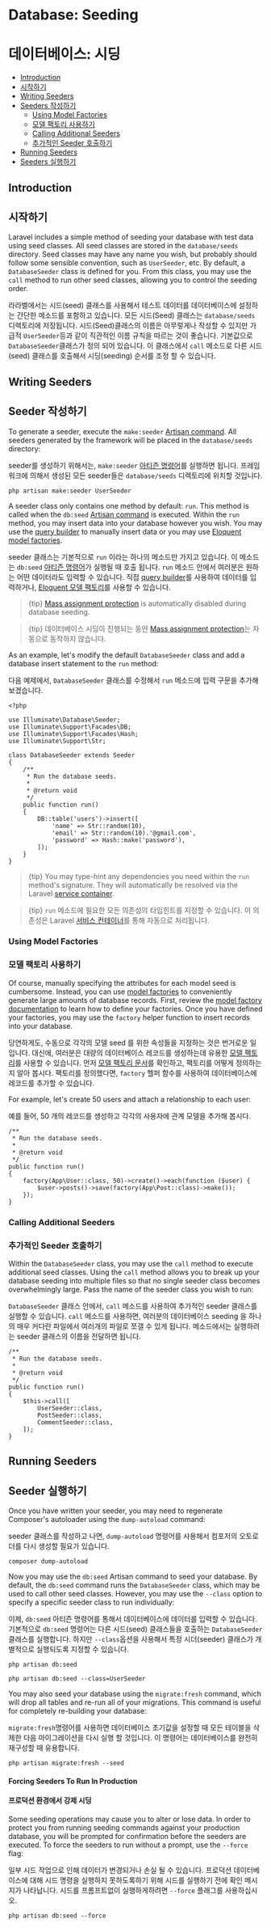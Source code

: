 # Database: Seeding
# 데이터베이스: 시딩

- [Introduction](#introduction)
- [시작하기](#introduction)
- [Writing Seeders](#writing-seeders)
- [Seeders 작성하기](#writing-seeders)
    - [Using Model Factories](#using-model-factories)
    - [모델 팩토리 사용하기](#using-model-factories)
    - [Calling Additional Seeders](#calling-additional-seeders)
    - [추가적인 Seeder 호출하기](#calling-additional-seeders)
- [Running Seeders](#running-seeders)
- [Seeders 실행하기](#running-seeders)

<a name="introduction"></a>
## Introduction
## 시작하기

Laravel includes a simple method of seeding your database with test data using seed classes. All seed classes are stored in the `database/seeds` directory. Seed classes may have any name you wish, but probably should follow some sensible convention, such as `UserSeeder`, etc. By default, a `DatabaseSeeder` class is defined for you. From this class, you may use the `call` method to run other seed classes, allowing you to control the seeding order.

라라벨에서는 시드(seed) 클래스를 사용해서 테스트 데이터를 데이터베이스에 설정하는 간단한 메소드를 포함하고 있습니다. 모든 시드(Seed) 클래스는 `database/seeds` 디렉토리에 저장됩니다. 시드(Seed)클래스의 이름은 아무렇게나 작성할 수 있지만 가급적 `UserSeeder`등과 같이 직관적인 이름 규칙을 따르는 것이 좋습니다. 기본값으로 `DatabaseSeeder`클래스가 정의 되어 있습니다. 이 클래스에서 `call` 메소드로 다른 시드(seed) 클래스를  호출해서 시딩(seeding) 순서를 조정 할 수 있습니다.

<a name="writing-seeders"></a>
## Writing Seeders
## Seeder 작성하기

To generate a seeder, execute the `make:seeder` [Artisan command](/docs/{{version}}/artisan). All seeders generated by the framework will be placed in the `database/seeds` directory:

seeder를 생성하기 위해서는, `make:seeder` [아티즌 명령어](/docs/{{version}}/artisan)를 실행하면 됩니다. 프레임워크에 의해서 생성된 모든 seeder들은 `database/seeds` 디렉토리에 위치할 것입니다.

    php artisan make:seeder UserSeeder

A seeder class only contains one method by default: `run`. This method is called when the `db:seed` [Artisan command](/docs/{{version}}/artisan) is executed. Within the `run` method, you may insert data into your database however you wish. You may use the [query builder](/docs/{{version}}/queries) to manually insert data or you may use [Eloquent model factories](/docs/{{version}}/database-testing#writing-factories).

seeder 클래스는 기본적으로 `run` 이라는 하나의 메소드만 가지고 있습니다. 이 메소드는 `db:seed` [아티즌 명령어](/docs/{{version}}/artisan)가 실행될 때 호출 됩니다. `run` 메소드 안에서 여러분은 원하는 어떤 데이터라도 입력할 수 있습니다. 직접 [query builder](/docs/{{version}}/queries)를 사용하여 데이터를 입력하거나, [Eloquent 모델 팩토리](/docs/{{version}}/database-testing#writing-factories)를 사용할 수 있습니다.

> {tip} [Mass assignment protection](/docs/{{version}}/eloquent#mass-assignment) is automatically disabled during database seeding.

> {tip} 데이터베이스 시딩이 진행되는 동안 [Mass assignment protection](/docs/{{version}}/eloquent#mass-assignment)는 자동으로 동작하지 않습니다.

As an example, let's modify the default `DatabaseSeeder` class and add a database insert statement to the `run` method:

다음 예제에서, `DatabaseSeeder` 클래스를 수정해서 `run` 메소드에 입력 구문을 추가해보겠습니다. 

    <?php

    use Illuminate\Database\Seeder;
    use Illuminate\Support\Facades\DB;
    use Illuminate\Support\Facades\Hash;
    use Illuminate\Support\Str;

    class DatabaseSeeder extends Seeder
    {
        /**
         * Run the database seeds.
         *
         * @return void
         */
        public function run()
        {
            DB::table('users')->insert([
                'name' => Str::random(10),
                'email' => Str::random(10).'@gmail.com',
                'password' => Hash::make('password'),
            ]);
        }
    }

> {tip} You may type-hint any dependencies you need within the `run` method's signature. They will automatically be resolved via the Laravel [service container](/docs/{{version}}/container).

> {tip} `run` 메소드에 필요한 모든 의존성의 타입힌트를 지정할 수 있습니다. 이 의존성은 Laravel [서비스 컨테이너](/docs/{{version}}/container)를 통해 자동으로 처리됩니다.

<a name="using-model-factories"></a>
### Using Model Factories
### 모델 팩토리 사용하기

Of course, manually specifying the attributes for each model seed is cumbersome. Instead, you can use [model factories](/docs/{{version}}/database-testing#writing-factories) to conveniently generate large amounts of database records. First, review the [model factory documentation](/docs/{{version}}/database-testing#writing-factories) to learn how to define your factories. Once you have defined your factories, you may use the `factory` helper function to insert records into your database.

당연하게도, 수동으로 각각의 모델 seed 를 위한 속성들을 지정하는 것은 번거로운 일입니다. 대신에, 여러분은 대량의 데이터베이스 레코드를 생성하는데 유용한 [모델 팩토리](/docs/{{version}}/database-testing#writing-factories)를 사용할 수 있습니다. 먼저 [모델 팩토리 문서](/docs/{{version}}/database-testing#writing-factories)를 확인하고, 팩토리를 어떻게 정의하는지 알아 봅시다. 팩토리를 정의했다면, `factory` 헬퍼 함수를 사용하여 데이터베이스에 레코드를 추가할 수 있습니다. 

For example, let's create 50 users and attach a relationship to each user:

예를 들어, 50 개의 레코드를 생성하고 각각의 사용자에 관계 모델을 추가해 봅시다.

    /**
     * Run the database seeds.
     *
     * @return void
     */
    public function run()
    {
        factory(App\User::class, 50)->create()->each(function ($user) {
            $user->posts()->save(factory(App\Post::class)->make());
        });
    }

<a name="calling-additional-seeders"></a>
### Calling Additional Seeders
### 추가적인 Seeder 호출하기

Within the `DatabaseSeeder` class, you may use the `call` method to execute additional seed classes. Using the `call` method allows you to break up your database seeding into multiple files so that no single seeder class becomes overwhelmingly large. Pass the name of the seeder class you wish to run:

`DatabaseSeeder` 클래스 안에서, `call` 메소드를 사용하여 추가적인 seeder 클래스를 실행할 수 있습니다. `call` 메소드를 사용하면, 여러분의 데이터베이스 seeding 을 하나의 매우 커다란 파일에서 여러개의 파일로 쪼갤 수 있게 됩니다. 메소드에서는 실행하려는 seeder 클래스의 이름을 전달하면 됩니다.

    /**
     * Run the database seeds.
     *
     * @return void
     */
    public function run()
    {
        $this->call([
            UserSeeder::class,
            PostSeeder::class,
            CommentSeeder::class,
        ]);
    }

<a name="running-seeders"></a>
## Running Seeders
## Seeder 실행하기

Once you have written your seeder, you may need to regenerate Composer's autoloader using the `dump-autoload` command:

seeder 클래스를 작성하고 나면, `dump-autoload` 명령어를 사용해서 컴포저의 오토로더를 다시 생성할 필요가 있습니다.

    composer dump-autoload

Now you may use the `db:seed` Artisan command to seed your database. By default, the `db:seed` command runs the `DatabaseSeeder` class, which may be used to call other seed classes. However, you may use the `--class` option to specify a specific seeder class to run individually:

이제, `db:seed` 아티즌 명령어를 통해서 데이터베이스에 데이터를 입력할 수 있습니다. 기본적으로 `db:seed` 명령어는 다른 시드(seed) 클래스들을 호출하는 `DatabaseSeeder`클래스를 실행합니다. 하지만 `--class`옵션을 사용해서 특정 시더(seeder) 클래스가 개별적으로 실행되도록 지정할 수 있습니다.

    php artisan db:seed

    php artisan db:seed --class=UserSeeder

You may also seed your database using the `migrate:fresh` command, which will drop all tables and re-run all of your migrations. This command is useful for completely re-building your database:

`migrate:fresh`명령어를 사용하면 데이터베이스 초기값을 설정할 때 모든 테이블을 삭제한 다음 마이그레이션을 다시 실행 할 것입니다. 이 명령어는 데이터베이스를 완전히 재구성할 때 유용합니다. 

    php artisan migrate:fresh --seed

<a name="forcing-seeding-production"></a>
#### Forcing Seeders To Run In Production
#### 프로덕션 환경에서 강제 시딩

Some seeding operations may cause you to alter or lose data. In order to protect you from running seeding commands against your production database, you will be prompted for confirmation before the seeders are executed. To force the seeders to run without a prompt, use the `--force` flag:

일부 시드 작업으로 인해 데이터가 변경되거나 손실 될 수 있습니다. 프로덕션 데이터베이스에 대해 시드 명령을 실행하지 못하도록하기 위해 시드를 실행하기 전에 확인 메시지가 나타납니다. 시드를 프롬프트없이 실행하게하려면 `--force` 플래그를 사용하십시오.

    php artisan db:seed --force
